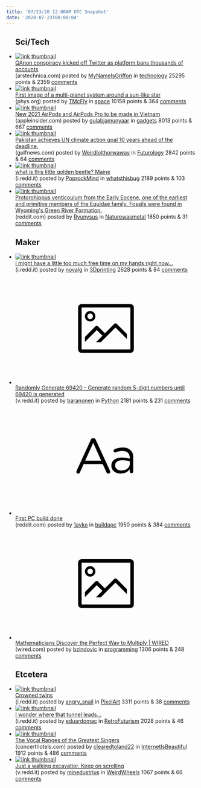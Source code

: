 ```yaml
---
title: '07/23/20 12:00AM UTC Snapshot'
date: '2020-07-23T00:00:04'
---
```

<ul>
<h2>Sci/Tech</h2>

<li><a href='https://arstechnica.com/tech-policy/2020/07/qanon-conspiracy-kicked-off-twitter-as-platform-bans-thousands-of-accounts/'><img src='https://b.thumbs.redditmedia.com/TmOxDJsGBZKUn3AACnhnokkXN5jAT8UGBtZUewdeTaE.jpg' alt='link thumbnail'></a><div><div class='linkTitle'><a href='https://arstechnica.com/tech-policy/2020/07/qanon-conspiracy-kicked-off-twitter-as-platform-bans-thousands-of-accounts/'>QAnon conspiracy kicked off Twitter as platform bans thousands of accounts</a></div>(arstechnica.com) posted by <a href='https://www.reddit.com/user/MyNameIsGriffon'>MyNameIsGriffon</a> in <a href='https://www.reddit.com/r/technology'>technology</a> 25295 points & 2359 <a href='https://www.reddit.com/r/technology/comments/hvvsbm/qanon_conspiracy_kicked_off_twitter_as_platform/'>comments</a></div></li>

<li><a href='https://phys.org/news/2020-07-image-multi-planet-sun-like-star.html'><img src='https://a.thumbs.redditmedia.com/Zvdx3WopXzUNK5vmGo1asjQzCdJpZk0pwcR8fxtwQu8.jpg' alt='link thumbnail'></a><div><div class='linkTitle'><a href='https://phys.org/news/2020-07-image-multi-planet-sun-like-star.html'>First image of a multi-planet system around a sun-like star</a></div>(phys.org) posted by <a href='https://www.reddit.com/user/TMcFly'>TMcFly</a> in <a href='https://www.reddit.com/r/space'>space</a> 10158 points & 364 <a href='https://www.reddit.com/r/space/comments/hvth3f/first_image_of_a_multiplanet_system_around_a/'>comments</a></div></li>

<li><a href='https://appleinsider.com/articles/20/07/22/new-2021-airpods-and-airpods-pro-to-be-made-in-vietnam'><img src='https://a.thumbs.redditmedia.com/d53cfLHJQ5jEAakddXyNQ_VRFgpb68wMktr_xoinJ64.jpg' alt='link thumbnail'></a><div><div class='linkTitle'><a href='https://appleinsider.com/articles/20/07/22/new-2021-airpods-and-airpods-pro-to-be-made-in-vietnam'>New 2021 AirPods and AirPods Pro to be made in Vietnam</a></div>(appleinsider.com) posted by <a href='https://www.reddit.com/user/gulabjamunyaar'>gulabjamunyaar</a> in <a href='https://www.reddit.com/r/gadgets'>gadgets</a> 8013 points & 667 <a href='https://www.reddit.com/r/gadgets/comments/hvrvqp/new_2021_airpods_and_airpods_pro_to_be_made_in/'>comments</a></div></li>

<li><a href='https://gulfnews.com/world/asia/pakistan/pakistan-achieves-un-climate-action-goal-10-years-ahead-of-deadline-1.72574154'><img src='https://b.thumbs.redditmedia.com/F-xAWgOX5JnTXGm4kogUf3dynqHbveoNuSLuYYsGs9A.jpg' alt='link thumbnail'></a><div><div class='linkTitle'><a href='https://gulfnews.com/world/asia/pakistan/pakistan-achieves-un-climate-action-goal-10-years-ahead-of-deadline-1.72574154'>Pakistan achieves UN climate action goal 10 years ahead of the deadline.</a></div>(gulfnews.com) posted by <a href='https://www.reddit.com/user/Weirdlolthorwaway'>Weirdlolthorwaway</a> in <a href='https://www.reddit.com/r/Futurology'>Futurology</a> 2842 points & 64 <a href='https://www.reddit.com/r/Futurology/comments/hvr5bq/pakistan_achieves_un_climate_action_goal_10_years/'>comments</a></div></li>

<li><a href='https://i.redd.it/ghkeopxldbc51.jpg'><img src='https://b.thumbs.redditmedia.com/bgX0PTRSYt21OmaTxuU6pvQeKwJsj4RZjl4ayUDCQQw.jpg' alt='link thumbnail'></a><div><div class='linkTitle'><a href='https://i.redd.it/ghkeopxldbc51.jpg'>what is this little golden beetle? Maine</a></div>(i.redd.it) posted by <a href='https://www.reddit.com/user/PoprockMind'>PoprockMind</a> in <a href='https://www.reddit.com/r/whatsthisbug'>whatsthisbug</a> 2189 points & 103 <a href='https://www.reddit.com/r/whatsthisbug/comments/hvkq3c/what_is_this_little_golden_beetle_maine/'>comments</a></div></li>

<li><a href='https://www.reddit.com/gallery/hvtlup'><img src='https://b.thumbs.redditmedia.com/VdHIMVjakid9VAKLjom-FSm0iXJ4m1D9iFhjL0zyyUk.jpg' alt='link thumbnail'></a><div><div class='linkTitle'><a href='https://www.reddit.com/gallery/hvtlup'>Protorohippus venticoulum from the Early Eocene, one of the earliest and primitive members of the Equidae family. Fossils were found in Wyoming's Green River Formation.</a></div>(reddit.com) posted by <a href='https://www.reddit.com/user/Ryunysus'>Ryunysus</a> in <a href='https://www.reddit.com/r/Naturewasmetal'>Naturewasmetal</a> 1850 points & 31 <a href='https://www.reddit.com/r/Naturewasmetal/comments/hvtlup/protorohippus_venticoulum_from_the_early_eocene/'>comments</a></div></li>

<h2>Maker</h2>

<li><a href='https://i.redd.it/zhtmizyocfc51.png'><img src='https://b.thumbs.redditmedia.com/ETla-IKuDiP1AhFVvzCM2jcPII-Qhim0KAAEZNlTimg.jpg' alt='link thumbnail'></a><div><div class='linkTitle'><a href='https://i.redd.it/zhtmizyocfc51.png'>I might have a little too much free time on my hands right now...</a></div>(i.redd.it) posted by <a href='https://www.reddit.com/user/novalg'>novalg</a> in <a href='https://www.reddit.com/r/3Dprinting'>3Dprinting</a> 2628 points & 84 <a href='https://www.reddit.com/r/3Dprinting/comments/hvvgse/i_might_have_a_little_too_much_free_time_on_my/'>comments</a></div></li>

<li><a href='https://v.redd.it/8lxqrb6tedc51'><svg version='1.1' viewBox='-34 -14 104 64' preserveAspectRatio='xMidYMid meet' xmlns='http://www.w3.org/2000/svg' xmlns:xlink='http://www.w3.org/1999/xlink'>
    <title>link thumbnail</title>
    <path d='M32,4H4A2,2,0,0,0,2,6V30a2,2,0,0,0,2,2H32a2,2,0,0,0,2-2V6A2,2,0,0,0,32,4ZM4,30V6H32V30Z'></path>
    <path d='M8.92,14a3,3,0,1,0-3-3A3,3,0,0,0,8.92,14Zm0-4.6A1.6,1.6,0,1,1,7.33,11,1.6,1.6,0,0,1,8.92,9.41Z'></path>
    <path d='M22.78,15.37l-5.4,5.4-4-4a1,1,0,0,0-1.41,0L5.92,22.9v2.83l6.79-6.79L16,22.18l-3.75,3.75H15l8.45-8.45L30,24V21.18l-5.81-5.81A1,1,0,0,0,22.78,15.37Z'></path>
    </svg></a><div><div class='linkTitle'><a href='https://v.redd.it/8lxqrb6tedc51'>Randomly Generate 69420 - Generate random 5-digit numbers until 69420 is generated</a></div>(v.redd.it) posted by <a href='https://www.reddit.com/user/baranonen'>baranonen</a> in <a href='https://www.reddit.com/r/Python'>Python</a> 2181 points & 231 <a href='https://www.reddit.com/r/Python/comments/hvq628/randomly_generate_69420_generate_random_5digit/'>comments</a></div></li>

<li><a href='https://www.reddit.com/r/buildapc/comments/hvtq1p/first_pc_build_done/'><svg version='1.1' viewBox='-34 -12 104 64' preserveAspectRatio='xMidYMid slice' xmlns='http://www.w3.org/2000/svg' xmlns:xlink='http://www.w3.org/1999/xlink'>
    <title>text link thumbnail</title>
    <path d='M12.19,8.84a1.45,1.45,0,0,0-1.4-1h-.12a1.46,1.46,0,0,0-1.42,1L1.14,26.56a1.29,1.29,0,0,0-.14.59,1,1,0,0,0,1,1,1.12,1.12,0,0,0,1.08-.77l2.08-4.65h11l2.08,4.59a1.24,1.24,0,0,0,1.12.83,1.08,1.08,0,0,0,1.08-1.08,1.64,1.64,0,0,0-.14-.57ZM6.08,20.71l4.59-10.22,4.6,10.22Z'>
    </path>
    <path d='M32.24,14.78A6.35,6.35,0,0,0,27.6,13.2a11.36,11.36,0,0,0-4.7,1,1,1,0,0,0-.58.89,1,1,0,0,0,.94.92,1.23,1.23,0,0,0,.39-.08,8.87,8.87,0,0,1,3.72-.81c2.7,0,4.28,1.33,4.28,3.92v.5a15.29,15.29,0,0,0-4.42-.61c-3.64,0-6.14,1.61-6.14,4.64v.05c0,2.95,2.7,4.48,5.37,4.48a6.29,6.29,0,0,0,5.19-2.48V26.9a1,1,0,0,0,1,1,1,1,0,0,0,1-1.06V19A5.71,5.71,0,0,0,32.24,14.78Zm-.56,7.7c0,2.28-2.17,3.89-4.81,3.89-1.94,0-3.61-1.06-3.61-2.86v-.06c0-1.8,1.5-3,4.2-3a15.2,15.2,0,0,1,4.22.61Z'>
    </path>
    </svg></a><div><div class='linkTitle'><a href='https://www.reddit.com/r/buildapc/comments/hvtq1p/first_pc_build_done/'>First PC build done</a></div>(reddit.com) posted by <a href='https://www.reddit.com/user/1ayko'>1ayko</a> in <a href='https://www.reddit.com/r/buildapc'>buildapc</a> 1950 points & 384 <a href='https://www.reddit.com/r/buildapc/comments/hvtq1p/first_pc_build_done/'>comments</a></div></li>

<li><a href='https://www.wired.com/story/mathematicians-discover-the-perfect-way-to-multiply/amp'><svg version='1.1' viewBox='-34 -14 104 64' preserveAspectRatio='xMidYMid meet' xmlns='http://www.w3.org/2000/svg' xmlns:xlink='http://www.w3.org/1999/xlink'>
    <title>link thumbnail</title>
    <path d='M32,4H4A2,2,0,0,0,2,6V30a2,2,0,0,0,2,2H32a2,2,0,0,0,2-2V6A2,2,0,0,0,32,4ZM4,30V6H32V30Z'></path>
    <path d='M8.92,14a3,3,0,1,0-3-3A3,3,0,0,0,8.92,14Zm0-4.6A1.6,1.6,0,1,1,7.33,11,1.6,1.6,0,0,1,8.92,9.41Z'></path>
    <path d='M22.78,15.37l-5.4,5.4-4-4a1,1,0,0,0-1.41,0L5.92,22.9v2.83l6.79-6.79L16,22.18l-3.75,3.75H15l8.45-8.45L30,24V21.18l-5.81-5.81A1,1,0,0,0,22.78,15.37Z'></path>
    </svg></a><div><div class='linkTitle'><a href='https://www.wired.com/story/mathematicians-discover-the-perfect-way-to-multiply/amp'>Mathematicians Discover the Perfect Way to Multiply | WIRED</a></div>(wired.com) posted by <a href='https://www.reddit.com/user/bzindovic'>bzindovic</a> in <a href='https://www.reddit.com/r/programming'>programming</a> 1306 points & 248 <a href='https://www.reddit.com/r/programming/comments/hvrv74/mathematicians_discover_the_perfect_way_to/'>comments</a></div></li>

<h2>Etcetera</h2>

<li><a href='https://i.redd.it/640kwxw3fec51.png'><img src='https://b.thumbs.redditmedia.com/t-gRkMwaHkoqSW-u3fASy_VIagrpCJ7NQtzH_wL-0UM.jpg' alt='link thumbnail'></a><div><div class='linkTitle'><a href='https://i.redd.it/640kwxw3fec51.png'>Crowned twins</a></div>(i.redd.it) posted by <a href='https://www.reddit.com/user/angry_snail'>angry_snail</a> in <a href='https://www.reddit.com/r/PixelArt'>PixelArt</a> 3311 points & 38 <a href='https://www.reddit.com/r/PixelArt/comments/hvsitn/crowned_twins/'>comments</a></div></li>

<li><a href='https://i.redd.it/t1cf5rbdvec51.jpg'><img src='https://b.thumbs.redditmedia.com/Pq_HfSGxglBC64_OVCjtNKVCfrpAci1M2wPsidlnCiA.jpg' alt='link thumbnail'></a><div><div class='linkTitle'><a href='https://i.redd.it/t1cf5rbdvec51.jpg'>I wonder where that tunnel leads…</a></div>(i.redd.it) posted by <a href='https://www.reddit.com/user/eduardomac'>eduardomac</a> in <a href='https://www.reddit.com/r/RetroFuturism'>RetroFuturism</a> 2028 points & 46 <a href='https://www.reddit.com/r/RetroFuturism/comments/hvtubr/i_wonder_where_that_tunnel_leads/'>comments</a></div></li>

<li><a href='https://www.concerthotels.com/worlds-greatest-vocal-ranges'><img src='https://b.thumbs.redditmedia.com/NNIfmTAl5kgq2kmkvP_veBP3k55mjBPEeVH1oLNG0ko.jpg' alt='link thumbnail'></a><div><div class='linkTitle'><a href='https://www.concerthotels.com/worlds-greatest-vocal-ranges'>The Vocal Ranges of the Greatest Singers</a></div>(concerthotels.com) posted by <a href='https://www.reddit.com/user/clearedtoland22'>clearedtoland22</a> in <a href='https://www.reddit.com/r/InternetIsBeautiful'>InternetIsBeautiful</a> 1912 points & 486 <a href='https://www.reddit.com/r/InternetIsBeautiful/comments/hvw1nd/the_vocal_ranges_of_the_greatest_singers/'>comments</a></div></li>

<li><a href='https://v.redd.it/1qk7cnzlt6c51'><img src='https://b.thumbs.redditmedia.com/91YqnRI8fkVJBIOuagcu5zXg_3EbHIl1KLgwoAK3z3k.jpg' alt='link thumbnail'></a><div><div class='linkTitle'><a href='https://v.redd.it/1qk7cnzlt6c51'>Just a walking excavatior. Keep on scrolling</a></div>(v.redd.it) posted by <a href='https://www.reddit.com/user/minedustrius'>minedustrius</a> in <a href='https://www.reddit.com/r/WeirdWheels'>WeirdWheels</a> 1067 points & 66 <a href='https://www.reddit.com/r/WeirdWheels/comments/hvs31l/just_a_walking_excavatior_keep_on_scrolling/'>comments</a></div></li>

</ul>
